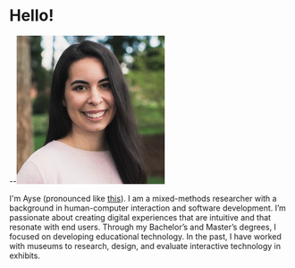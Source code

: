 
# Hello!

--![](/static/ayse-2.png/)

I'm Ayse \(pronounced like <a href="https://forvo.com/word/ay%C5%9Fe/" target="_blank">this</a>\). I am a mixed-methods researcher with a background in human-computer interaction and software development.  I’m passionate about creating digital experiences that are intuitive and that resonate with end users. Through my Bachelor’s and Master’s degrees, I focused on developing educational technology. In the past, I have worked with museums to research, design, and evaluate interactive technology in exhibits.
